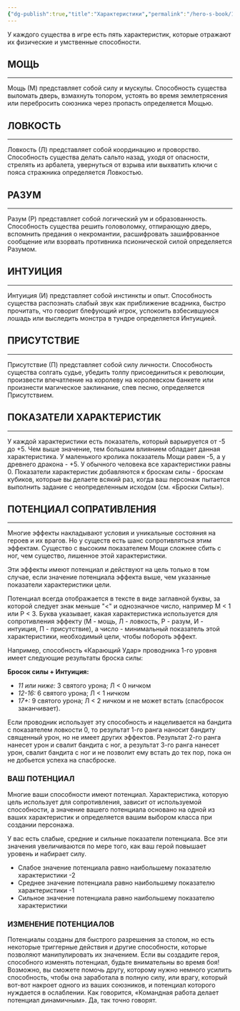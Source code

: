 ```yaml
---
{"dg-publish":true,"title":"Характеристики","permalink":"/hero-s-book/1-basics/2-characteristics/","dgPassFrontmatter":true}
---
```


У каждого существа в игре есть пять характеристик, которые отражают их физические и умственные способности.

## МОЩЬ
---
Мощь (М) представляет собой силу и мускулы. Способность существа выломать дверь, взмахнуть топором, устоять во время землетрясения или перебросить союзника через пропасть определяется Мощью.

## ЛОВКОСТЬ
---
Ловкость (Л) представляет собой координацию и проворство. Способность существа делать сальто назад, уходя от опасности, стрелять из арбалета, увернуться от взрыва или выхватить ключи с пояса стражника определяется Ловкостью.

## РАЗУМ
---
Разум (Р) представляет собой логический ум и образованность. Способность существа решить головоломку, отпирающую дверь, вспомнить предания о некромантии, расшифровать зашифрованное сообщение или взорвать противника псионической силой определяется Разумом.

## ИНТУИЦИЯ
---
Интуиция (И) представляет собой инстинкты и опыт. Способность существа распознать слабый звук как приближение всадника, быстро прочитать, что говорит блефующий игрок, успокоить взбесившуюся лошадь или выследить монстра в тундре определяется Интуицией.

## ПРИСУТСТВИЕ
---
Присутствие (П) представляет собой силу личности. Способность существа солгать судье, убедить толпу присоединиться к революции, произвести впечатление на королеву на королевском банкете или произнести магическое заклинание, спев песню, определяется Присутствием.

## ПОКАЗАТЕЛИ ХАРАКТЕРИСТИК
---
У каждой характеристики есть показатель, который варьируется от -5 до +5. Чем выше значение, тем большим влиянием обладает данная характеристика. У маленького кролика показатель Мощи равен -5, а у древнего дракона - +5. У обычного человека все характеристики равны 0. Показатели характеристик добавляются к броскам силы - броскам кубиков, которые вы делаете всякий раз, когда ваш персонаж пытается выполнить задание с неопределенным исходом (см. «Броски Силы»).

## ПОТЕНЦИАЛ СОПРАТИВЛЕНИЯ
---
Многие эффекты накладывают условия и уникальные состояния на героев и их врагов. Но у существ есть шанс сопротивляться этим эффектам. Существо с высоким показателем Мощи сложнее сбить с ног, чем существо, лишенное этой характеристики.

Эти эффекты имеют потенциал и действуют на цель только в том случае, если значение потенциала эффекта выше, чем указанные показатели характеристики цели.

Потенциал всегда отображается в тексте в виде заглавной буквы, за которой следует знак меньше "<" и однозначное число, например M < 1 или Р < 3. Буква указывает, какая характеристика используется для сопротивления эффекту (M - мощь, Л - ловкость, Р - разум, И - интуиция, П - присутствие), а число - минимальный показатель этой характеристики, необходимый цели, чтобы побороть эффект.

Например, способность «Карающий Удар» проводника 1-го уровня имеет следующие результаты броска силы:

**Бросок силы + Интуиция:**
- *11 или ниже:* 3 святого урона; Л < 0 ничком
- *12-16:* 6 святого урона; Л < 1 ничком
- *17+:* 9 святого урона; Л < 2 ничком и не может встать (спасбросок заканчивает).

Если проводник использует эту способность и нацеливается на бандита с показателем ловкости 0, то результат 1-го ранга наносит бандиту священный урон, но не имеет других эффектов. Результат 2-го ранга нанесет урон и свалит бандита с ног, а результат 3-го ранга нанесет урон, свалит бандита с ног и не позволит ему встать до тех пор, пока он не добьется успеха на спасброске.

### ВАШ ПОТЕНЦИАЛ
Многие ваши способности имеют потенциал. Характеристика, которую цель использует для сопротивления, зависит от используемой способности, а значение вашего потенциала основано на одной из ваших характеристик и определяется вашим выбором класса при создании персонажа.

У вас есть слабые, средние и сильные показатели потенциала. Все эти значения увеличиваются по мере того, как ваш герой повышает уровень и набирает силу.

- Слабое значение потенциала равно наибольшему показателю характеристики -2
- Среднее значение потенциала равно наибольшему показателю характеристики -1
- Сильное значение потенциала равно наибольшему показателю характеристики

### ИЗМЕНЕНИЕ ПОТЕНЦИАЛОВ
Потенциалы созданы для быстрого разрешения за столом, но есть некоторые триггерные действия и другие способности, которые позволяют манипулировать их значением. Если вы создадите героя, способного изменять потенциал, будьте внимательны во время боя! Возможно, вы сможете помочь другу, которому нужно немного усилить способность, чтобы она заработала в полную силу, или врагу, который вот-вот накроет одного из ваших союзников, и потенциал которого нуждается в ослаблении. Как говорится, «Командная работа делает потенциал динамичным». Да, так точно говорят.